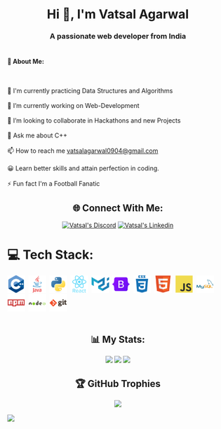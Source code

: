 <h1 align="center" font-size=10px>Hi 👋, I'm Vatsal Agarwal</h1>
<h3 align="center">A passionate web developer from India</h3>


# <h4>💫 About Me:</h4> <br>
🌱 I'm currently practicing Data Structures and Algorithms<br><br>🔭 I’m currently working on Web-Development<br><br>👯 I’m looking to collaborate in Hackathons and new Projects<br><br>💬 Ask me about C++<br><br>📫 How to reach me vatsalagarwal0904@gmail.com<br><br>😀 Learn better skills and attain perfection in coding.<br><br>⚡ Fun fact I'm a Football Fanatic 

<h2 align="center">🌐 Connect With Me:</h2>
<p align = "center">
    <a href="https://discord.gg/Vatsal#6472"><img src="https://img.shields.io/badge/Discord-%237289DA.svg?logo=discord&logoColor=white" alt = "Vatsal's Discord"></a>
<a href="https://www.linkedin.com/in/vatsal-agarwal-1431a6209/"><img src="https://img.shields.io/badge/LinkedIn-%230077B5.svg?logo=linkedin&logoColor=white" alt = "Vatsal's Linkedin"></a>
 
</p>

# 💻 Tech Stack:

<div display: "flex">
  <img src="https://github.com/devicons/devicon/blob/master/icons/cplusplus/cplusplus-original.svg" title="C++" alt="Cpp" width="40" height="40"/>&nbsp;
    <img src="https://github.com/devicons/devicon/blob/master/icons/java/java-original-wordmark.svg" title="Java" alt="Java" width="40" height="40"/>&nbsp;
    <img src="https://github.com/devicons/devicon/blob/master/icons/python/python-original.svg" title="Python" alt="Python" width="40" height="40"/>&nbsp;
  <img src="https://github.com/devicons/devicon/blob/master/icons/react/react-original-wordmark.svg" title="React" alt="React" width="40" height="40"/>&nbsp;
  <img src="https://github.com/devicons/devicon/blob/master/icons/materialui/materialui-original.svg" title="Material UI" alt="Material UI" width="40" height="40"/>&nbsp;
    <img src="https://github.com/devicons/devicon/blob/master/icons/bootstrap/bootstrap-original.svg" title="Bootstrap" alt="Bootstrap" width="40" height="40"/>&nbsp;
  <img src="https://github.com/devicons/devicon/blob/master/icons/css3/css3-plain-wordmark.svg"  title="CSS3" alt="CSS" width="40" height="40"/>&nbsp;
  <img src="https://github.com/devicons/devicon/blob/master/icons/html5/html5-original.svg" title="HTML5" alt="HTML" width="40" height="40"/>&nbsp;
  <img src="https://github.com/devicons/devicon/blob/master/icons/javascript/javascript-original.svg" title="JavaScript" alt="JavaScript" width="40" height="40"/>&nbsp;
  <img src="https://github.com/devicons/devicon/blob/master/icons/mysql/mysql-original-wordmark.svg" title="MySQL"  alt="MySQL" width="40" height="40"/>&nbsp;
    <img src="https://github.com/devicons/devicon/blob/master/icons/npm/npm-original-wordmark.svg" title="npm"  alt="npm" width="40" height="40"/>&nbsp;
  <img src="https://github.com/devicons/devicon/blob/master/icons/nodejs/nodejs-original-wordmark.svg" title="NodeJS" alt="NodeJS" width="40" height="40"/>&nbsp;
  <img src="https://github.com/devicons/devicon/blob/master/icons/git/git-original-wordmark.svg" title="Git" **alt="Git" width="40" height="40"/>
</div>

<br>
<h2 align="center">📊 My Stats:</h2>
<p align = "center">
     <img width="48%" src="https://github-readme-stats.vercel.app/api?username=vatsal-agarwal-20&theme=tokyonight&hide_border=false&include_all_commits=true&count_private=true">
<img width="48%" src="https://github-readme-streak-stats.herokuapp.com/?user=vatsal-agarwal-20&theme=tokyonight&hide_border=false">
    
<img width="48%" src="https://github-readme-stats.vercel.app/api/top-langs/?username=vatsal-agarwal-20&theme=tokyonight&hide_border=false&include_all_commits=true&count_private=true&layout=compact">

</p>

<h2 align ="center">🏆 GitHub Trophies</h2>
<p align="center">
    <img src="https://github-profile-trophy.vercel.app/?username=vatsal-agarwal-20&theme=radical&no-frame=false&no-bg=true&margin-w=4">
</p>

[![](https://visitcount.itsvg.in/api?id=vatsal-agarwal-20&icon=5&color=6)](https://visitcount.itsvg.in)





